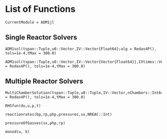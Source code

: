 # List of Functions
```@meta
CurrentModule = ADM1jl
```

## Single Reactor Solvers

```@docs
ADM1sol(tspan::Tuple,u0::Vector,IV::Vector{Float64};alg = Rodas4P(), tols=1e-4,tMax = 300.0)
```

```@docs
ADM1sol(tspan::Tuple,u0::Vector,IV::Vector{Vector{Float64}},IVtimes::Vector{Float64};alg = Rodas4P(), tols=1e-4,tMax = 300.0)
```

## Multiple Reactor Solvers

```@docs
MultiChamberSolution(tspan::Tuple,u0::Tuple,IV::Vector,nChambers::Int64;alg = Rodas4P(), tols=1e-4,tMax = 300.0)
```




```@docs
RHSfun(du,u,p,t)
```

```@docs
reactionrates(bp,rp,php,pressures,sx,NREAC::Int)
```

```@docs
pressureOfGasses(sx,php,rp)
```

```@docs
monod(u, k)
```